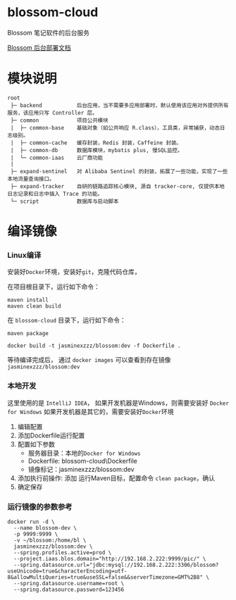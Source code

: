 # blossom-cloud

Blossom 笔记软件的后台服务

[Blossom 后台部署文档](https://www.wangyunf.com/blossom-doc/guide/deploy/backend.html)

# 模块说明

```
root
 ├─ backend           后台应用，当不需要多应用部署时，默认使用该应用对外提供所有服务，该应用只写 Controller 层。
 ├─ common            项目公共模块
 |  ├─ common-base    基础对象（如公共响应 R.class），工具类，异常捕获，动态日志级别。
 |  ├─ common-cache   缓存封装，Redis 封装，Caffeine 封装。
 |  ├─ common-db      数据库模块，mybatis plus, 慢SQL监控。
 |  └─ common-iaas    云厂商功能
 | 
 ├─ expand-sentinel   对 Alibaba Sentinel 的封装，拓展了一些功能，实现了一些本地流量查询接口。
 ├─ expand-tracker    自研的链路追踪核心模块, 源自 tracker-core, 仅提供本地日志记录和日志中插入 Trace 的功能。
 └─ script            数据库与启动脚本
```

# 编译镜像

### Linux编译

安装好`Docker`环境，安装好`git`，克隆代码仓库，

在项目根目录下，运行如下命令：

```shell
maven install
maven clean build
```

在 `blossom-cloud` 目录下，运行如下命令：

```shell
maven package
```

```shell
docker build -t jasminexzzz/blossom:dev -f Dockerfile .
```

等待编译完成后，
通过 `docker images` 可以查看到存在镜像 `jasminexzzz/blossom:dev`

### 本地开发

这里使用的是 `IntelliJ IDEA`，
如果开发机器是Windows，则需要安装好 `Docker for Windows`
如果开发机器是其它的，需要安装好`Docker`环境

1. 编辑配置
2. 添加Dockerfile运行配置
3. 配置如下参数
   - 服务器目录：本地的`Docker for Windows`
   - Dockerfile: blossom-cloud\Dockerfile
   - 镜像标记：jasminexzzz/blossom:dev
4. 添加执行前操作: 添加 运行Maven目标，配置命令 `clean package`，确认
5. 确定保存

### 运行镜像的参数参考

```shell
docker run -d \
  --name blossom-dev \
  -p 9999:9999 \
  -v ~/blossom:/home/bl \
  jasminexzzz/blossom:dev \
  --spring.profiles.active=prod \
  --project.iaas.blos.domain="http://192.168.2.222:9999/pic/" \
  --spring.datasource.url="jdbc:mysql://192.168.2.222:3306/blossom?useUnicode=true&characterEncoding=utf-8&allowMultiQueries=true&useSSL=false&&serverTimezone=GMT%2B8" \
  --spring.datasource.username=root \
  --spring.datasource.password=123456 
```